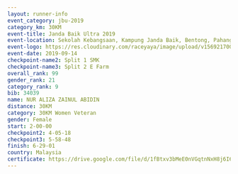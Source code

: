 ```yaml
---
layout: runner-info 
event_category: jbu-2019 
category_km: 30KM 
event-title: Janda Baik Ultra 2019 
event-location: Sekolah Kebangsaan, Kampung Janda Baik, Bentong, Pahang, Malaysia 
event-logo: https://res.cloudinary.com/raceyaya/image/upload/v1569217009/logo/janda-baik_vch1pc.jpg 
event-date: 2019-09-14 
checkpoint-name2: Split 1 SMK 
checkpoint-name3: Split 2 E Farm 
overall_rank: 99
gender_rank: 21
category_rank: 9
bib: 34039
name: NUR ALIZA ZAINUL ABIDIN
distance: 30KM
category: 30KM Women Veteran
gender: Female
start: 2-00-00
checkpoint2: 4-05-18
checkpoint3: 5-58-48
finish: 6-29-01
country: Malaysia
certificate: https://drive.google.com/file/d/1fBtxv3bMeE0nVGqtnNxH8j6I6KCRrC0u/view?usp=sharing
---
```

